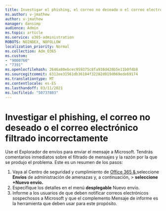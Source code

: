 ```yaml
---
title: Investigar el phishing, el correo no deseado o el correo electrónico filtrado incorrectamente
ms.author: v-jmathew
author: v-jmathew
manager: dansimp
audience: Admin
ms.topic: article
ms.service: o365-administration
ROBOTS: NOINDEX, NOFOLLOW
localization_priority: Normal
ms.collection: Adm_O365
ms.custom:
- "9000760"
- "7391"
ms.openlocfilehash: 2646a80ebcec959375c8fa938d420b5e11b0fdb8
ms.sourcegitcommit: 6312ee31561db36104f32282d019d069ede69174
ms.translationtype: MT
ms.contentlocale: es-ES
ms.lasthandoff: 03/11/2021
ms.locfileid: "50737803"
---
```

# <a name="investigate-phishing-spam-or-incorrectly-filtered-email"></a>Investigar el phishing, el correo no deseado o el correo electrónico filtrado incorrectamente

Use el Explorador de envíos para enviar el mensaje a Microsoft. Tendrás comentarios inmediatos sobre el filtrado de mensajes y la razón por la que se produjo el problema. Este es un resumen de los pasos:

1. Vaya al Centro de seguridad y cumplimiento de [Office 365 &,](https://go.microsoft.com/fwlink/p/?linkid=2077143)seleccione **Envíos** de administración de amenazas y, a continuación,  >   **seleccione +Nuevo envío.**
2. Especifique los detalles en el menú **desplegable** Nuevo envío.
3. Informe a los usuarios de que deben [](https://go.microsoft.com/fwlink/?linkid=2092385) notificar correos electrónicos sospechosos a Microsoft y que el complemento Mensaje de informe es la herramienta que deben usar para este propósito.
